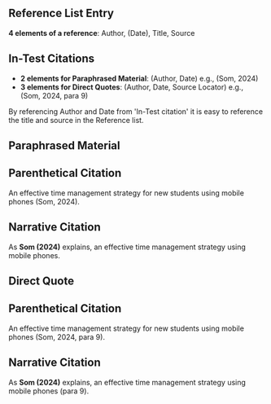 
## Reference List Entry
**4 elements of a reference**: Author, (Date), Title, Source

## In-Test Citations
- **2 elements for Paraphrased Material**: (Author, Date) e.g., (Som, 2024)
- **3 elements for Direct Quotes**: (Author, Date, Source Locator) e.g., (Som, 2024, para 9)

By referencing Author and Date from 'In-Test citation' it is easy to reference the title and source in the Reference list. 

## Paraphrased Material

## Parenthetical Citation
An effective time management strategy for new students using mobile phones (Som, 2024).

## Narrative Citation
As **Som (2024)** explains, an effective time management strategy using mobile phones.

## Direct Quote

## Parenthetical Citation
An effective time management strategy for new students using mobile phones (Som, 2024, para 9).

## Narrative Citation
As **Som (2024)** explains, an effective time management strategy using mobile phones (para 9).
